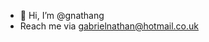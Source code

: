 - 👋 Hi, I’m @gnathang
- Reach me via gabrielnathan@hotmail.co.uk

<!---
gnathang/gnathang is a ✨ special ✨ repository because its `README.md` (this file) appears on your GitHub profile.
You can click the Preview link to take a look at your changes.
--->
